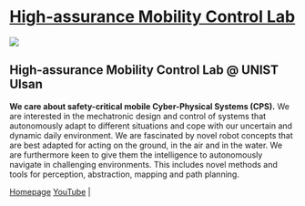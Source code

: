 # [ High-assurance Mobility Control Lab](https://hmc.unist.ac.kr/)

<img src="https://faculty.unist.ac.kr/hmc/wp-content/uploads/sites/423/2020/01/lab_Logo.jpg" align="center">

## High-assurance Mobility Control Lab @ UNIST Ulsan

**We care about safety-critical mobile Cyber-Physical Systems (CPS).** We are interested in the mechatronic design and control of systems that autonomously adapt to different situations and cope with our uncertain and dynamic daily environment. We are fascinated by novel robot concepts that are best adapted for acting on the ground, in the air and in the water. We are furthermore keen to give them the intelligence to autonomously navigate in challenging environments. This includes novel methods and tools for perception, abstraction, mapping and path planning.

[Homepage](https://hmc.unist.ac.kr/)
[YouTube]([https://www.youtube.com/user/aslteam](https://www.youtube.com/@cheolhyeonkwon)) |
